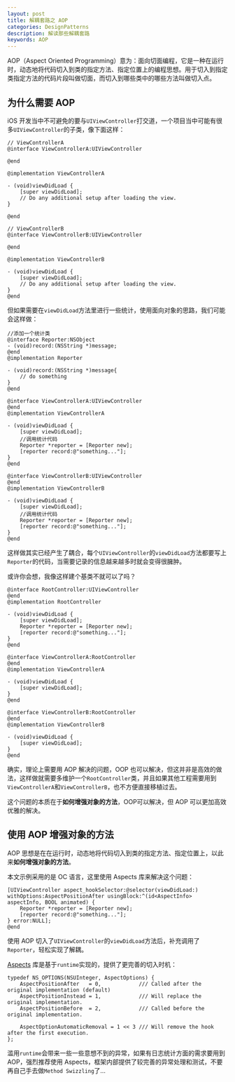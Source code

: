 ```yaml
---
layout: post
title: 解耦套路之 AOP
categories: DesignPatterns
description: 解读那些解耦套路
keywords: AOP
---
```

AOP（Aspect Oriented Programming）意为：面向切面编程，它是一种在运行时，动态地将代码切入到类的指定方法、指定位置上的编程思想。用于切入到指定类指定方法的代码片段叫做切面，而切入到哪些类中的哪些方法叫做切入点。

## 为什么需要 AOP

iOS 开发当中不可避免的要与`UIViewController`打交道，一个项目当中可能有很多`UIViewController`的子类，像下面这样：
```
// ViewControllerA
@interface ViewControllerA:UIViewController

@end

@implementation ViewControllerA

- (void)viewDidLoad {
    [super viewDidLoad];
    // Do any additional setup after loading the view.
}

@end

// ViewControllerB
@interface ViewControllerB:UIViewController

@end

@implementation ViewControllerB

- (void)viewDidLoad {
    [super viewDidLoad];
    // Do any additional setup after loading the view.
}
@end

```

但如果需要在`viewDidLoad`方法里进行一些统计，使用面向对象的思路，我们可能会这样做：
```
//添加一个统计类
@interface Reporter:NSObject
- (void)record:(NSString *)message;
@end
@implementation Reporter

- (void)record:(NSString *)message{
    // do something
}
@end

@interface ViewControllerA:UIViewController
@end
@implementation ViewControllerA

- (void)viewDidLoad {
    [super viewDidLoad];
    //调用统计代码
    Reporter *reporter = [Reporter new];
    [reporter record:@"something..."];
}
@end

@interface ViewControllerB:UIViewController
@end
@implementation ViewControllerB

- (void)viewDidLoad {
    [super viewDidLoad];
    //调用统计代码
    Reporter *reporter = [Reporter new];
    [reporter record:@"something..."];
}
@end

```

这样做其实已经产生了耦合，每个`UIViewController`的`viewDidLoad`方法都要写上`Reporter`的代码，当需要记录的信息越来越多时就会变得很臃肿。

或许你会想，我像这样建个基类不就可以了吗？
```
@interface RootController:UIViewController
@end
@implementation RootController

- (void)viewDidLoad {
    [super viewDidLoad];
    Reporter *reporter = [Reporter new];
    [reporter record:@"something..."];
}
@end

@interface ViewControllerA:RootController
@end
@implementation ViewControllerA

- (void)viewDidLoad {
    [super viewDidLoad];
}
@end

@interface ViewControllerB:RootController
@end
@implementation ViewControllerB

- (void)viewDidLoad {
    [super viewDidLoad];
}
@end

```

确实，理论上需要用 AOP 解决的问题，OOP 也可以解决，但这并非是高效的做法，这样做就需要多维护一个`RootController`类，并且如果其他工程需要用到`ViewControllerA`和`ViewControllerB`，也不方便直接移植过去。

这个问题的本质在于**如何增强对象的方法**，OOP可以解决，但 AOP 可以更加高效优雅的解决。

## 使用 AOP 增强对象的方法
AOP 思想是在在运行时，动态地将代码切入到类的指定方法、指定位置上，以此来**如何增强对象的方法**。

本文示例采用的是 OC 语言，这里使用 Aspects 库来解决这个问题：

```
[UIViewController aspect_hookSelector:@selector(viewDidLoad:) withOptions:AspectPositionAfter usingBlock:^(id<AspectInfo> aspectInfo, BOOL animated) {
    Reporter *reporter = [Reporter new];
    [reporter record:@"something..."];
} error:NULL];
@end
```
使用 AOP 切入了`UIViewController`的`viewDidLoad`方法后，补充调用了`Reporter`，轻松实现了解耦。

[Aspects](https://github.com/steipete/Aspects) 库是基于`runtime`实现的，提供了更完善的切入时机：
```
typedef NS_OPTIONS(NSUInteger, AspectOptions) {
    AspectPositionAfter   = 0,            /// Called after the original implementation (default)
    AspectPositionInstead = 1,            /// Will replace the original implementation.
    AspectPositionBefore  = 2,            /// Called before the original implementation.
    
    AspectOptionAutomaticRemoval = 1 << 3 /// Will remove the hook after the first execution.
};
```

滥用`runtime`会带来一些一些意想不到的异常，如果有日志统计方面的需求要用到 AOP，强烈推荐使用 Aspects，框架内部提供了较完善的异常处理和测试，不要再自己手去做`Method Swizzling`了...
